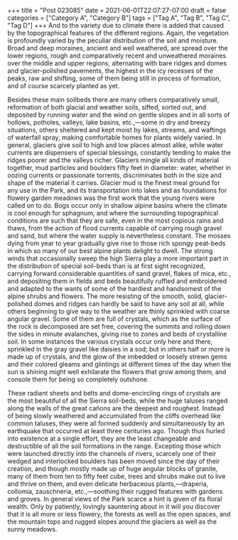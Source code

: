 +++
title = "Post 023085"
date = 2021-06-01T22:07:27-07:00
draft = false
categories = ["Category A", "Category B"]
tags = ["Tag A", "Tag B", "Tag C", "Tag D"]
+++
And to the variety due to climate there is added that caused by the topographical features of the different regions. Again, the vegetation is profoundly varied by the peculiar distribution of the soil and moisture. Broad and deep moraines, ancient and well weathered, are spread over the lower regions, rough and comparatively recent and unweathered moraines over the middle and upper regions, alternating with bare ridges and domes and glacier-polished pavements, the highest in the icy recesses of the peaks, raw and shifting, some of them being still in process of formation, and of course scarcely planted as yet.

Besides these main soilbeds there are many others comparatively small, reformation of both glacial and weather soils, sifted, sorted out, and deposited by running water and the wind on gentle slopes and in all sorts of hollows, potholes, valleys, lake basins, etc.,—some in dry and breezy situations, others sheltered and kept moist by lakes, streams, and waftings of waterfall spray, making comfortable homes for plants widely varied. In general, glaciers give soil to high and low places almost alike, while water currents are dispensers of special blessings, constantly tending to make the ridges poorer and the valleys richer. Glaciers mingle all kinds of material together, mud particles and boulders fifty feet in diameter: water, whether in oozing currents or passionate torrents, discriminates both in the size and shape of the material it carries. Glacier mud is the finest meal ground for any use in the Park, and its transportation into lakes and as foundations for flowery garden meadows was the first work that the young rivers were called on to do. Bogs occur only in shallow alpine basins where the climate is cool enough for sphagnum, and where the surrounding topographical conditions are such that they are safe, even in the most copious rains and thaws, from the action of flood currents capable of carrying rough gravel and sand, but where the water supply is nevertheless constant. The mosses dying from year to year gradually give rise to those rich spongy peat-beds in which so many of our best alpine plants delight to dwell. The strong winds that occasionally sweep the high Sierra play a more important part in the distribution of special soil-beds than is at first sight recognized, carrying forward considerable quantities of sand gravel, flakes of mica, etc., and depositing them in fields and beds beautifully ruffled and embroidered and adapted to the wants of some of the hardiest and handsomest of the alpine shrubs and flowers. The more resisting of the smooth, solid, glacier-polished domes and ridges can hardly be said to have any soil at all, while others beginning to give way to the weather are thinly sprinkled with coarse angular gravel. Some of them are full of crystals, which as the surface of the rock is decomposed are set free, covering the summits and rolling down the sides in minute avalanches, giving rise to zones and beds of crystalline soil. In some instances the various crystals occur only here and there, sprinkled in the gray gravel like daisies in a sod; but in others half or more is made up of crystals, and the glow of the imbedded or loosely strewn gems and their colored gleams and glintings at different times of the day when the sun is shining might well exhilarate the flowers that grow among them, and console them for being so completely outshone.

These radiant sheets and belts and dome-encircling rings of crystals are the most beautiful of all the Sierra soil-beds, while the huge taluses ranged along the walls of the great cañons are the deepest and roughest. Instead of being slowly weathered and accumulated from the cliffs overhead like common taluses, they were all formed suddenly and simultaneously by an earthquake that occurred at least three centuries ago. Though thus hurled into existence at a single effort, they are the least changeable and destructible of all the soil formations in the range. Excepting those which were launched directly into the channels of rivers, scarcely one of their wedged and interlocked boulders has been moved since the day of their creation, and though mostly made up of huge angular blocks of granite, many of them from ten to fifty feet cube, trees and shrubs make out to live and thrive on them, and even delicate herbaceous plants,—draperia, collomia, zauschneria, etc.,—soothing their rugged features with gardens and groves. In general views of the Park scarce a hint is given of its floral wealth. Only by patiently, lovingly sauntering about in it will you discover that it is all more or less flowery, the forests as well as the open spaces, and the mountain tops and rugged slopes around the glaciers as well as the sunny meadows.
